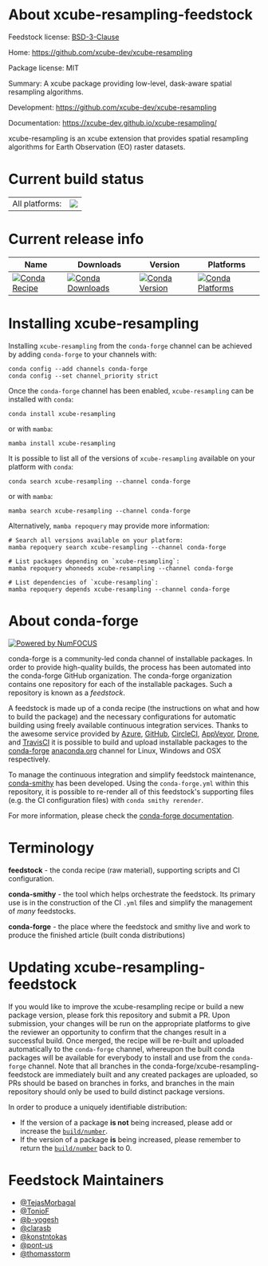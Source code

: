 About xcube-resampling-feedstock
================================

Feedstock license: [BSD-3-Clause](https://github.com/conda-forge/xcube-resampling-feedstock/blob/main/LICENSE.txt)

Home: https://github.com/xcube-dev/xcube-resampling

Package license: MIT

Summary: A xcube package providing low-level, dask-aware spatial resampling algorithms.

Development: https://github.com/xcube-dev/xcube-resampling

Documentation: https://xcube-dev.github.io/xcube-resampling/

xcube-resampling is an xcube extension that provides spatial resampling algorithms for Earth Observation (EO) raster datasets.

Current build status
====================


<table><tr><td>All platforms:</td>
    <td>
      <a href="https://dev.azure.com/conda-forge/feedstock-builds/_build/latest?definitionId=26387&branchName=main">
        <img src="https://dev.azure.com/conda-forge/feedstock-builds/_apis/build/status/xcube-resampling-feedstock?branchName=main">
      </a>
    </td>
  </tr>
</table>

Current release info
====================

| Name | Downloads | Version | Platforms |
| --- | --- | --- | --- |
| [![Conda Recipe](https://img.shields.io/badge/recipe-xcube--resampling-green.svg)](https://anaconda.org/conda-forge/xcube-resampling) | [![Conda Downloads](https://img.shields.io/conda/dn/conda-forge/xcube-resampling.svg)](https://anaconda.org/conda-forge/xcube-resampling) | [![Conda Version](https://img.shields.io/conda/vn/conda-forge/xcube-resampling.svg)](https://anaconda.org/conda-forge/xcube-resampling) | [![Conda Platforms](https://img.shields.io/conda/pn/conda-forge/xcube-resampling.svg)](https://anaconda.org/conda-forge/xcube-resampling) |

Installing xcube-resampling
===========================

Installing `xcube-resampling` from the `conda-forge` channel can be achieved by adding `conda-forge` to your channels with:

```
conda config --add channels conda-forge
conda config --set channel_priority strict
```

Once the `conda-forge` channel has been enabled, `xcube-resampling` can be installed with `conda`:

```
conda install xcube-resampling
```

or with `mamba`:

```
mamba install xcube-resampling
```

It is possible to list all of the versions of `xcube-resampling` available on your platform with `conda`:

```
conda search xcube-resampling --channel conda-forge
```

or with `mamba`:

```
mamba search xcube-resampling --channel conda-forge
```

Alternatively, `mamba repoquery` may provide more information:

```
# Search all versions available on your platform:
mamba repoquery search xcube-resampling --channel conda-forge

# List packages depending on `xcube-resampling`:
mamba repoquery whoneeds xcube-resampling --channel conda-forge

# List dependencies of `xcube-resampling`:
mamba repoquery depends xcube-resampling --channel conda-forge
```


About conda-forge
=================

[![Powered by
NumFOCUS](https://img.shields.io/badge/powered%20by-NumFOCUS-orange.svg?style=flat&colorA=E1523D&colorB=007D8A)](https://numfocus.org)

conda-forge is a community-led conda channel of installable packages.
In order to provide high-quality builds, the process has been automated into the
conda-forge GitHub organization. The conda-forge organization contains one repository
for each of the installable packages. Such a repository is known as a *feedstock*.

A feedstock is made up of a conda recipe (the instructions on what and how to build
the package) and the necessary configurations for automatic building using freely
available continuous integration services. Thanks to the awesome service provided by
[Azure](https://azure.microsoft.com/en-us/services/devops/), [GitHub](https://github.com/),
[CircleCI](https://circleci.com/), [AppVeyor](https://www.appveyor.com/),
[Drone](https://cloud.drone.io/welcome), and [TravisCI](https://travis-ci.com/)
it is possible to build and upload installable packages to the
[conda-forge](https://anaconda.org/conda-forge) [anaconda.org](https://anaconda.org/)
channel for Linux, Windows and OSX respectively.

To manage the continuous integration and simplify feedstock maintenance,
[conda-smithy](https://github.com/conda-forge/conda-smithy) has been developed.
Using the ``conda-forge.yml`` within this repository, it is possible to re-render all of
this feedstock's supporting files (e.g. the CI configuration files) with ``conda smithy rerender``.

For more information, please check the [conda-forge documentation](https://conda-forge.org/docs/).

Terminology
===========

**feedstock** - the conda recipe (raw material), supporting scripts and CI configuration.

**conda-smithy** - the tool which helps orchestrate the feedstock.
                   Its primary use is in the construction of the CI ``.yml`` files
                   and simplify the management of *many* feedstocks.

**conda-forge** - the place where the feedstock and smithy live and work to
                  produce the finished article (built conda distributions)


Updating xcube-resampling-feedstock
===================================

If you would like to improve the xcube-resampling recipe or build a new
package version, please fork this repository and submit a PR. Upon submission,
your changes will be run on the appropriate platforms to give the reviewer an
opportunity to confirm that the changes result in a successful build. Once
merged, the recipe will be re-built and uploaded automatically to the
`conda-forge` channel, whereupon the built conda packages will be available for
everybody to install and use from the `conda-forge` channel.
Note that all branches in the conda-forge/xcube-resampling-feedstock are
immediately built and any created packages are uploaded, so PRs should be based
on branches in forks, and branches in the main repository should only be used to
build distinct package versions.

In order to produce a uniquely identifiable distribution:
 * If the version of a package **is not** being increased, please add or increase
   the [``build/number``](https://docs.conda.io/projects/conda-build/en/latest/resources/define-metadata.html#build-number-and-string).
 * If the version of a package **is** being increased, please remember to return
   the [``build/number``](https://docs.conda.io/projects/conda-build/en/latest/resources/define-metadata.html#build-number-and-string)
   back to 0.

Feedstock Maintainers
=====================

* [@TejasMorbagal](https://github.com/TejasMorbagal/)
* [@TonioF](https://github.com/TonioF/)
* [@b-yogesh](https://github.com/b-yogesh/)
* [@clarasb](https://github.com/clarasb/)
* [@konstntokas](https://github.com/konstntokas/)
* [@pont-us](https://github.com/pont-us/)
* [@thomasstorm](https://github.com/thomasstorm/)

